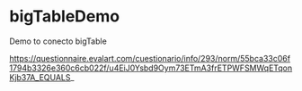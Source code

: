 # bigTableDemo
Demo to conecto bigTable

https://questionnaire.evalart.com/cuestionario/info/293/norm/55bca33c06f1794b3326e360c6cb022f/u4EiJ0Ysbd9Oym73ETmA3frETPWFSMWqETqonKjb37A_EQUALS_
